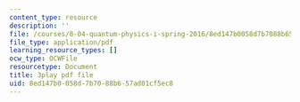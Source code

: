 ```yaml
---
content_type: resource
description: ''
file: /courses/8-04-quantum-physics-i-spring-2016/8ed147b0058d7b7088b657ad01cf5ec8_GyukKStk6Ls.pdf
file_type: application/pdf
learning_resource_types: []
ocw_type: OCWFile
resourcetype: Document
title: 3play pdf file
uid: 8ed147b0-058d-7b70-88b6-57ad01cf5ec8
---
```


